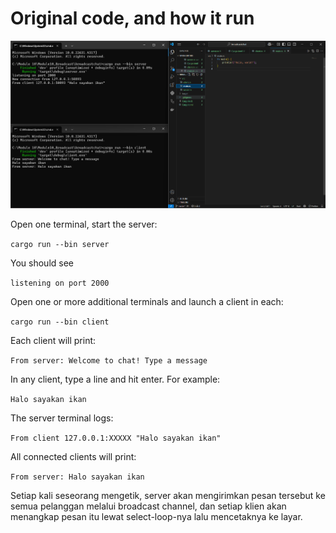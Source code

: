 # Original code, and how it run

![alt text](image/Chat1.png)

Open one terminal, start the server:

`cargo run --bin server`

You should see

`listening on port 2000`

Open one or more additional terminals and launch a client in each:

`cargo run --bin client`

Each client will print:

`From server: Welcome to chat! Type a message`

In any client, type a line and hit enter. For example:

`Halo sayakan ikan`

The server terminal logs:

`From client 127.0.0.1:XXXXX "Halo sayakan ikan"`

All connected clients will print:

`From server: Halo sayakan ikan`

Setiap kali seseorang mengetik, server akan mengirimkan pesan tersebut ke semua pelanggan melalui broadcast channel, dan setiap klien akan menangkap pesan itu lewat select-loop-nya lalu mencetaknya ke layar.
